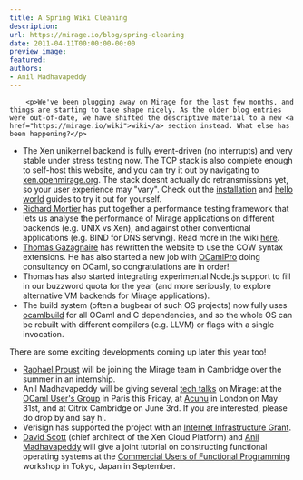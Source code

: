 ```yaml
---
title: A Spring Wiki Cleaning
description:
url: https://mirage.io/blog/spring-cleaning
date: 2011-04-11T00:00:00-00:00
preview_image:
featured:
authors:
- Anil Madhavapeddy
---
```



        <p>We've been plugging away on Mirage for the last few months, and things are starting to take shape nicely. As the older blog entries were out-of-date, we have shifted the descriptive material to a new <a href="https://mirage.io/wiki">wiki</a> section instead. What else has been happening?</p>
<ul>
<li>The Xen unikernel backend is fully event-driven (no interrupts) and very stable under stress testing now. The TCP stack is also complete enough to self-host this website, and you can try it out by navigating to <a href="http://xen.openmirage.org - [1 Client error: Timeout was reached]">xen.openmirage.org</a>. The stack doesnt actually do retransmissions yet, so your user experience may &quot;vary&quot;. Check out the <a href="https://mirage.io/wiki/install">installation</a> and <a href="https://mirage.io/wiki/hello-world">hello world</a> guides to try it out for yourself.
</li>
<li><a href="http://www.cs.nott.ac.uk/~rmm/ - [403 Forbidden]">Richard Mortier</a> has put together a performance testing framework that lets us analyse the performance of Mirage applications on different backends (e.g. UNIX vs Xen), and against other conventional applications (e.g. BIND for DNS serving). Read more in the wiki <a href="https://mirage.io/wiki/performance">here</a>.
</li>
<li><a href="http://gazagnaire.org">Thomas Gazagnaire</a> has rewritten the website to use the COW syntax extensions. He has also started a new job with <a href="http://www.ocamlpro.com/">OCamlPro</a> doing consultancy on OCaml, so congratulations are in order!
</li>
<li>Thomas has also started integrating experimental Node.js support to fill in our buzzword quota for the year (and more seriously, to explore alternative VM backends for Mirage applications).
</li>
<li>The build system (often a bugbear of such OS projects) now fully uses <a href="https://github.com/ocaml/ocamlbuild">ocamlbuild</a> for all OCaml and C dependencies, and so the whole OS can be rebuilt with different compilers (e.g. LLVM) or flags with a single invocation.
</li>
</ul>
<p>There are some exciting developments coming up later this year too!</p>
<ul>
<li><a href="https://github.com/raphael-proust">Raphael Proust</a> will be joining the Mirage team in Cambridge over the summer in an internship.
</li>
<li>Anil Madhavapeddy will be giving several <a href="https://mirage.io/wiki/talks">tech talks</a> on Mirage: at the <a href="https://forge.ocamlcore.org/plugins/mediawiki/wiki/ocaml-meeting/index.php/OCamlMeeting2011 - [404 Not Found]">OCaml User's Group</a> in Paris this Friday, at <a href="http://acunu.com - [1 Client error: Couldn't resolve host name]">Acunu</a> in London on May 31st, and at Citrix Cambridge on June 3rd. If you are interested, please do drop by and say hi.
</li>
<li>Verisign has supported the project with an <a href="http://www.marketwire.com/press-release/Verisign-Announces-Winners-of-Grants-Aimed-at-Strengthening-Internet-Infrastructure-NASDAQ-VRSN-1412893.htm">Internet Infrastructure Grant</a>.
</li>
<li><a href="http://dave.recoil.org - [1 Client error: SSL connect error]">David Scott</a> (chief architect of the Xen Cloud Platform) and <a href="http://anil.recoil.org">Anil Madhavapeddy</a> will give a joint tutorial on constructing functional operating systems at the <a href="http://cufp.org">Commercial Users of Functional Programming</a> workshop in Tokyo, Japan in September.
</li>
</ul>

      
